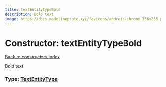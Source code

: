 ```yaml
---
title: textEntityTypeBold
description: Bold text
image: https://docs.madelineproto.xyz/favicons/android-chrome-256x256.png
---
```

# Constructor: textEntityTypeBold  
[Back to constructors index](index.md)



Bold text




### Type: [TextEntityType](../types/TextEntityType.md)


